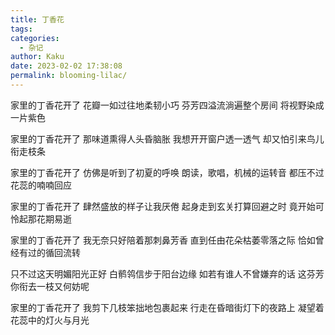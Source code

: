 ```yaml
---
title: 丁香花
tags:
categories:
  - 杂记
author: Kaku
date: 2023-02-02 17:38:08
permalink: blooming-lilac/
---
```


家里的丁香花开了
花瓣一如过往地柔韧小巧
芬芳四溢流淌遍整个房间
将视野染成一片紫色

<!--more-->

家里的丁香花开了
那味道熏得人头昏脑胀
我想开开窗户透一透气
却又怕引来鸟儿衔走枝条

家里的丁香花开了
仿佛是听到了初夏的呼唤
朗读，歌唱，机械的运转音
都压不过花蕊的喃喃回应

家里的丁香花开了
肆然盛放的样子让我厌倦
起身走到玄关打算回避之时
竟开始可怜起那花期易逝

家里的丁香花开了
我无奈只好陪着那刺鼻芳香
直到任由花朵枯萎零落之际
恰如曾经有过的循回流转

只不过这天明媚阳光正好
白鹡鸰信步于阳台边缘
如若有谁人不曾嫌弃的话
这芬芳你衔去一枝又何妨呢

家里的丁香花开了
我剪下几枝笨拙地包裹起来
行走在昏暗街灯下的夜路上
凝望着花蕊中的灯火与月光
